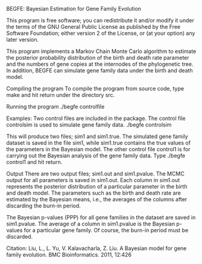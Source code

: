 BEGFE: Bayesian Estimation for Gene Family Evolution

This program is free software; you can redistribute it and/or modify it under the terms of the GNU General Public License as published by the Free Software Foundation; either version 2 of the License, or (at your option) any later version.

This program implements a Markov Chain Monte Carlo algorithm to estimate the posterior probability distribution of the birth and death rate parameter and the numbers of gene copies at the internodes of the phylogenetic tree.  In addition, BEGFE can simulate gene family data under the birth and death model.

Compiling the program 
To compile the program from source code, type make and hit return under the directory src. 

Running the program
./begfe controlfile

Examples: 
Two control files are included in the package. The control file controlsim is used to simulate gene family data. 
./begfe controlsim

This will produce two files; sim1 and sim1.true. The simulated gene family dataset is saved in the file sim1, while sim1.true contains the true values of the parameters in the Bayesian model. 
The other control file control1 is for carrying out the Bayesian analysis of the gene family data. Type ./begfe control1 and hit return. 

Output
There are two output files; sim1.out and sim1.pvalue. The MCMC output for all parameters is saved in sim1.out. Each column in sim1.out represents the posterior distribution of a particular parameter in the birth and death model. The parameters such as the birth and death rate are estimated by the Bayesian means, i.e., the averages of the columns after discarding the burn-in period. 

The Bayesian p-values (PPP) for all gene families in the dataset are saved in sim1.pvalue. The average of a column in sim1.pvalue is the Bayesian p-values for a particular gene family. Of course, the burn-in period must be discarded.


Citation: Liu, L., L. Yu, V. Kalavacharla, Z. Liu. A Bayesian model for gene family evolution. BMC Bioinformatics. 2011, 12:426

